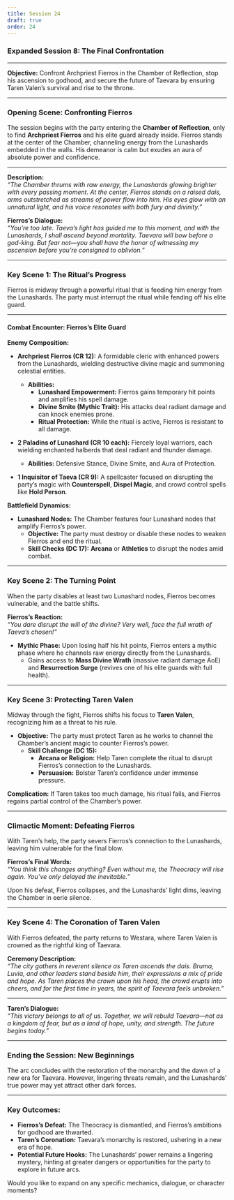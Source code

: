 ```yaml
---
title: Session 24
draft: true
order: 24
---
```

### Expanded Session 8: The Final Confrontation  

---

**Objective:** Confront Archpriest Fierros in the Chamber of Reflection, stop his ascension to godhood, and secure the future of Taevara by ensuring Taren Valen’s survival and rise to the throne.  

---

### **Opening Scene: Confronting Fierros**  

The session begins with the party entering the **Chamber of Reflection**, only to find **Archpriest Fierros** and his elite guard already inside. Fierros stands at the center of the Chamber, channeling energy from the Lunashards embedded in the walls. His demeanor is calm but exudes an aura of absolute power and confidence.  

---

**Description:**  
_“The Chamber thrums with raw energy, the Lunashards glowing brighter with every passing moment. At the center, Fierros stands on a raised dais, arms outstretched as streams of power flow into him. His eyes glow with an unnatural light, and his voice resonates with both fury and divinity.”_  

**Fierros’s Dialogue:**  
_“You’re too late. Taeva’s light has guided me to this moment, and with the Lunashards, I shall ascend beyond mortality. Taevara will bow before a god-king. But fear not—you shall have the honor of witnessing my ascension before you’re consigned to oblivion.”_  

---

### **Key Scene 1: The Ritual’s Progress**  

Fierros is midway through a powerful ritual that is feeding him energy from the Lunashards. The party must interrupt the ritual while fending off his elite guard.  

---

#### **Combat Encounter: Fierros’s Elite Guard**  

**Enemy Composition:**  
- **Archpriest Fierros (CR 12):** A formidable cleric with enhanced powers from the Lunashards, wielding destructive divine magic and summoning celestial entities.  
  - **Abilities:**  
    - **Lunashard Empowerment:** Fierros gains temporary hit points and amplifies his spell damage.  
    - **Divine Smite (Mythic Trait):** His attacks deal radiant damage and can knock enemies prone.  
    - **Ritual Protection:** While the ritual is active, Fierros is resistant to all damage.  

- **2 Paladins of Lunashard (CR 10 each):** Fiercely loyal warriors, each wielding enchanted halberds that deal radiant and thunder damage.  
  - **Abilities:** Defensive Stance, Divine Smite, and Aura of Protection.  

- **1 Inquisitor of Taeva (CR 9):** A spellcaster focused on disrupting the party’s magic with **Counterspell**, **Dispel Magic**, and crowd control spells like **Hold Person**.  

**Battlefield Dynamics:**  
- **Lunashard Nodes:** The Chamber features four Lunashard nodes that amplify Fierros’s power.  
  - **Objective:** The party must destroy or disable these nodes to weaken Fierros and end the ritual.  
  - **Skill Checks (DC 17):** **Arcana** or **Athletics** to disrupt the nodes amid combat.  

---

### **Key Scene 2: The Turning Point**  

When the party disables at least two Lunashard nodes, Fierros becomes vulnerable, and the battle shifts.  

**Fierros’s Reaction:**  
_“You dare disrupt the will of the divine? Very well, face the full wrath of Taeva’s chosen!”_  

- **Mythic Phase:** Upon losing half his hit points, Fierros enters a mythic phase where he channels raw energy directly from the Lunashards.  
  - Gains access to **Mass Divine Wrath** (massive radiant damage AoE) and **Resurrection Surge** (revives one of his elite guards with full health).  

---

### **Key Scene 3: Protecting Taren Valen**  

Midway through the fight, Fierros shifts his focus to **Taren Valen**, recognizing him as a threat to his rule.  

- **Objective:** The party must protect Taren as he works to channel the Chamber’s ancient magic to counter Fierros’s power.  
  - **Skill Challenge (DC 15):**  
    - **Arcana or Religion:** Help Taren complete the ritual to disrupt Fierros’s connection to the Lunashards.  
    - **Persuasion:** Bolster Taren’s confidence under immense pressure.  

**Complication:** If Taren takes too much damage, his ritual fails, and Fierros regains partial control of the Chamber’s power.  

---

### **Climactic Moment: Defeating Fierros**  

With Taren’s help, the party severs Fierros’s connection to the Lunashards, leaving him vulnerable for the final blow.  

**Fierros’s Final Words:**  
_“You think this changes anything? Even without me, the Theocracy will rise again. You’ve only delayed the inevitable.”_  

Upon his defeat, Fierros collapses, and the Lunashards’ light dims, leaving the Chamber in eerie silence.  

---

### **Key Scene 4: The Coronation of Taren Valen**  

With Fierros defeated, the party returns to Westara, where Taren Valen is crowned as the rightful king of Taevara.  

**Ceremony Description:**  
_“The city gathers in reverent silence as Taren ascends the dais. Bruma, Luvia, and other leaders stand beside him, their expressions a mix of pride and hope. As Taren places the crown upon his head, the crowd erupts into cheers, and for the first time in years, the spirit of Taevara feels unbroken.”_  

---

**Taren’s Dialogue:**  
_“This victory belongs to all of us. Together, we will rebuild Taevara—not as a kingdom of fear, but as a land of hope, unity, and strength. The future begins today.”_  

---

### **Ending the Session: New Beginnings**  

The arc concludes with the restoration of the monarchy and the dawn of a new era for Taevara. However, lingering threats remain, and the Lunashards’ true power may yet attract other dark forces.  

---

### Key Outcomes:  
- **Fierros’s Defeat:** The Theocracy is dismantled, and Fierros’s ambitions for godhood are thwarted.  
- **Taren’s Coronation:** Taevara’s monarchy is restored, ushering in a new era of hope.  
- **Potential Future Hooks:** The Lunashards’ power remains a lingering mystery, hinting at greater dangers or opportunities for the party to explore in future arcs.  

Would you like to expand on any specific mechanics, dialogue, or character moments?